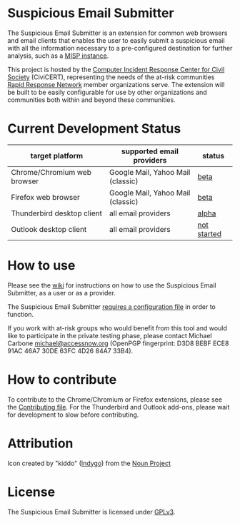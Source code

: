 # Suspicious Email Submitter

The Suspicious Email Submitter is an extension for common web browsers and email clients that enables the user to easily submit a suspicious email with all the information necessary to a pre-configured destination for further analysis, such as a [MISP instance](https://misp-project.org).

This project is hosted by the [Computer Incident Response Center for Civil Society](https://civicert.org) (CiviCERT), representing the needs of the at-risk communities [Rapid Response Network](https://rarenet.org) member organizations serve. The extension will be built to be easily configurable for use by other organizations and communities both within and beyond these communities.

# Current Development Status

target platform  | supported email providers | status
--------- | ----- | -------
Chrome/Chromium web browser | Google Mail, Yahoo Mail (classic) | [beta](https://chrome.google.com/webstore/detail/suspicious-email-submitte/bbnpmodflbdhkjmcjklhckkmopnfjkab)
Firefox web browser | Google Mail, Yahoo Mail (classic) | [beta](https://addons.mozilla.org/en-US/firefox/addon/suspicious-email-submitter/)
Thunderbird desktop client | all email providers | [alpha](https://github.com/CiviCERT/suspicious-email-submitter-thunderbird)
Outlook desktop client | all email providers | [not started](https://github.com/CiviCERT/suspicious-email-submitter-outlook)

# How to use

Please see the [wiki](https://github.com/CiviCERT/suspicious-email-submitter/wiki) for instructions on how to use the Suspicious Email Submitter, as a user or as a provider.

The Suspicious Email Submitter [requires a configuration file](https://github.com/CiviCERT/suspicious-email-submitter/wiki/Configuration-Files) in order to function.

If you work with at-risk groups who would benefit from this tool and would like to participate in the private testing phase, please contact Michael Carbone <michael@accessnow.org> (OpenPGP fingerprint: D3D8 BEBF ECE8 91AC 46A7 30DE 63FC 4D26 84A7 33B4).

# How to contribute

To contribute to the Chrome/Chromium or Firefox extensions, please see the [Contributing file](https://github.com/CiviCERT/suspicious-email-submitter/blob/master/CONTRIBUTING.md). For the Thunderbird and Outlook add-ons, please wait for development to slow before contributing.

# Attribution

Icon created by "kiddo" ([Indygo](https://thenounproject.com/indygo/)) from the [Noun Project](https://thenounproject.com/term/unknown-email/503851/)

# License

The Suspicious Email Submitter is licensed under [GPLv3](/LICENSE).
